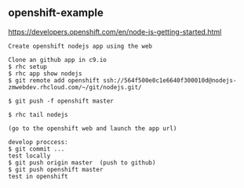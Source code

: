 ## openshift-example

https://developers.openshift.com/en/node-js-getting-started.html

```
Create openshift nodejs app using the web

Clone an github app in c9.io
$ rhc setup
$ rhc app show nodejs
$ git remote add openshift ssh://564f500e0c1e6640f300010d@nodejs-zmwebdev.rhcloud.com/~/git/nodejs.git/

$ git push -f openshift master

$ rhc tail nodejs

(go to the openshift web and launch the app url)

develop proccess:
$ git commit ...
test locally
$ git push origin master  (push to github)
$ git push openshift master
test in openshift
```
